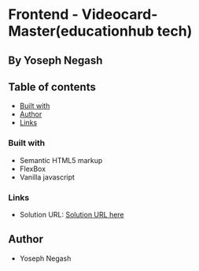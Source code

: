 # Frontend - Videocard-Master(educationhub tech)

## By Yoseph Negash

## Table of contents


- [Built with](#built-with)
- [Author](#author)
- [Links](#links)

### Built with

- Semantic HTML5 markup
- FlexBox
- Vanilla javascript

### Links

- Solution URL: [Solution URL here](https://videocard-master.pages.dev/)

          

## Author

- Yoseph Negash
